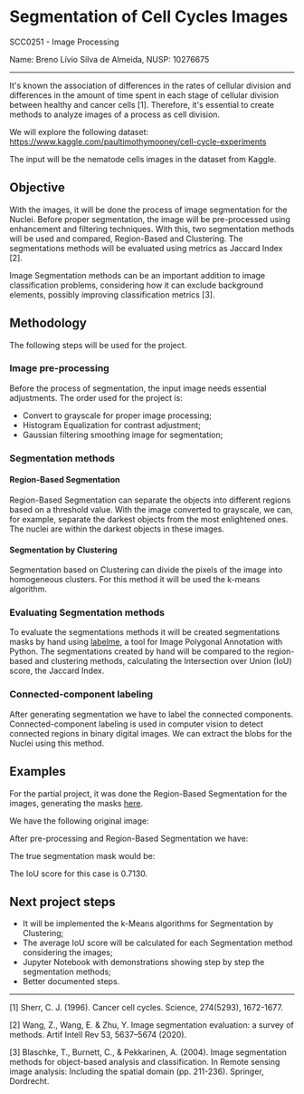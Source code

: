 # Segmentation of Cell Cycles Images

SCC0251 - Image Processing

Name: Breno Lívio Silva de Almeida, NUSP: 10276675

---

It's known the association of differences in the rates of cellular division and differences in the amount of time spent in each stage of cellular division between healthy and cancer cells [1]. Therefore, it's essential to create methods to analyze images of a process as cell division.

We will explore the following dataset:
https://www.kaggle.com/paultimothymooney/cell-cycle-experiments

The input will be the nematode cells images in the dataset from Kaggle.

## Objective

With the images, it will be done the process of image segmentation for the Nuclei. Before proper segmentation, the image will be pre-processed using enhancement and filtering techniques. With this, two segmentation methods will be used and compared, Region-Based and Clustering. The segmentations methods will be evaluated using metrics as Jaccard Index [2].

Image Segmentation methods can be an important addition to image classification problems, considering how it can exclude background elements, possibly improving classification metrics [3].

## Methodology

The following steps will be used for the project.

### Image pre-processing

Before the process of segmentation, the input image needs essential adjustments. The order used for the project is:

- Convert to grayscale for proper image processing;
- Histogram Equalization for contrast adjustment;
- Gaussian filtering smoothing image for segmentation;

### Segmentation methods

#### Region-Based Segmentation

Region-Based Segmentation can separate the objects into different regions based on a threshold value. With the image converted to grayscale, we can, for example, separate the darkest objects from the most enlightened ones. The nuclei are within the darkest objects in these images.

#### Segmentation by Clustering

Segmentation based on Clustering can divide the pixels of the image into homogeneous clusters. For this method it will be used the k-means algorithm.

### Evaluating Segmentation methods

To evaluate the segmentations methods it will be created segmentations masks by hand using [labelme](https://github.com/wkentaro/labelme), a tool for Image Polygonal Annotation with Python. The segmentations created by hand will be compared to the region-based and clustering methods, calculating the Intersection over Union (IoU) score, the Jaccard Index.

### Connected-component labeling

After generating segmentation we have to label the connected components. Connected-component labeling is used in computer vision to detect connected regions in binary digital images. We can extract the blobs for the Nuclei using this method.

## Examples

For the partial project, it was done the Region-Based Segmentation for the images, generating the masks [here](https://github.com/brenoslivio/SegmentationCellCycles/tree/main/Data/Threshold).

We have the following original image:

After pre-processing and Region-Based Segmentation we have:

The true segmentation mask would be:

The IoU score for this case is 0.7130.

## Next project steps

- It will be implemented the k-Means algorithms for Segmentation by Clustering;
- The average IoU score will be calculated for each Segmentation method considering the images;
- Jupyter Notebook with demonstrations showing step by step the segmentation methods;
- Better documented steps.

---

[1] Sherr, C. J. (1996). Cancer cell cycles. Science, 274(5293), 1672-1677.

[2] Wang, Z., Wang, E. & Zhu, Y. Image segmentation evaluation: a survey of methods. Artif Intell Rev 53, 5637–5674 (2020).

[3] Blaschke, T., Burnett, C., & Pekkarinen, A. (2004). Image segmentation methods for object-based analysis and classification. In Remote sensing image analysis: Including the spatial domain (pp. 211-236). Springer, Dordrecht.

